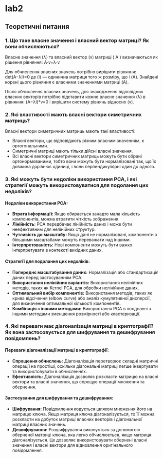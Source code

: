 # lab2
## Теоретичні питання

### 1. Що таке власне значення і власний вектор матриці? Як вони обчислюються?

Власне значення (λ) та власний вектор (v) матриці \( A \) визначаються як рішення рівняння:
A⋅v=λ⋅v

Для обчислення власних значень потрібно вирішити рівняння:
det(A−λI)=0
де (I) — одинична матриця того ж розміру, що і (A). Знайдені корені цього рівняння є власними значеннями матриці (A).

Після обчислення власних значень, для знаходження відповідних власних векторів потрібно підставити кожне власне значення (λ) в рівняння:
(A−λI)*v=0
і вирішити систему рівнянь відносно (v).

### 2. Які властивості мають власні вектори симетричних матриць?

Власні вектори симетричних матриць мають такі властивості:
- Власні вектори, що відповідають різним власним значенням, є ортогональними.
- Симетричні матриці мають тільки дійсні власні значення.
- Всі власні вектори симетричних матриць можуть бути обрані ортонормованими, тобто вони можуть бути нормалізовані так, що їх довжина дорівнює одиниці, і вони перпендикулярні один до одного.

### 3. Які можуть бути недоліки використання PCA, і які стратегії можуть використовуватися для подолання цих недоліків?

#### Недоліки використання PCA:
- **Втрата інформації:** Якщо обирається занадто мала кількість компонентів, можна втратити чіткість зображення.
- **Лінійність:** PCA передбачає лінійність даних і може бути неефективним для нелінійних структур.
- **Чутливість до масштабу:** Якщо дані не нормалізовані, компоненти з більшими масштабами можуть переважати над іншими.
- **Інтерпретованість:** Нові компоненти можуть бути важко інтерпретувати в контексті вихідних даних.

#### Стратегії для подолання цих недоліків:
- **Попереднє масштабування даних:** Нормалізація або стандартизація даних перед застосуванням PCA.
- **Використання нелінійних варіантів:** Використання нелінійних методів, таких як Kernel PCA, для обробки нелінійних даних.
- **Оптимальний вибір компонентів:** Використання методів, таких як крива відсічення (elbow curve) або аналіз кумулятивної дисперсії, для визначення оптимальної кількості компонентів.
- **Комбінація з іншими методами:** Використання PCA в поєднанні з іншими методами зменшення розмірності або кластеризації.

### 4. Які переваги має діагоналізація матриці в криптографії? Як вона застосовується для шифрування та дешифрування повідомлень?

#### Переваги діагоналізації матриці в криптографії:
- **Спрощення обчислень:** Діагоналізація перетворює складні матричні операції на простіші, оскільки діагональні матриці легше інвертувати та використовувати в обчисленнях.
- **Ефективність:** Діагоналізація дозволяє розкласти матрицю на власні вектори та власні значення, що спрощує операції множення та обернення.

#### Застосування для шифрування та дешифрування:
- **Шифрування:** Повідомлення кодується шляхом множення його на матрицю ключа. Якщо матриця ключа діагоналізується, то її можна розкласти на добуток матриці власних векторів і діагональної матриці власних значень.
- **Дешифрування:** Розшифрування виконується за допомогою оберненої матриці ключа, яка легко обчислюється, якщо матриця діагоналізується. Це дозволяє використовувати обернені власні значення і власні вектори для відновлення оригінального повідомлення.
